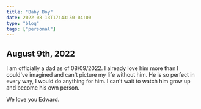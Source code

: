 ```yaml
---
title: "Baby Boy"
date: 2022-08-13T17:43:50-04:00
type: "blog"
tags: ["personal"]
---
```


## August 9th, 2022

I am officially a dad as of 08/09/2022. I already love him more than I could've imagined and can't picture my life without him. He is so perfect in every way, I would do anything for him. I can't wait to watch him grow up and become his own person.

We love you Edward.

